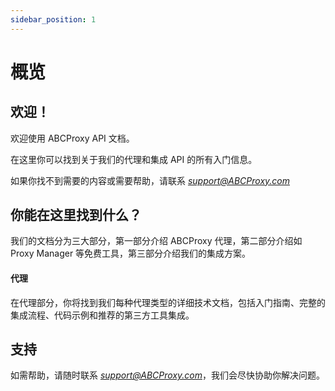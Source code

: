 ```yaml
---
sidebar_position: 1
---
```


# 概览

## 欢迎！

欢迎使用 ABCProxy API 文档。

在这里你可以找到关于我们的代理和集成 API 的所有入门信息。

如果你找不到需要的内容或需要帮助，请联系 *support@ABCProxy.com*

## 你能在这里找到什么？

我们的文档分为三大部分，第一部分介绍 ABCProxy 代理，第二部分介绍如 Proxy Manager 等免费工具，第三部分介绍我们的集成方案。

#### 代理

在代理部分，你将找到我们每种代理类型的详细技术文档，包括入门指南、完整的集成流程、代码示例和推荐的第三方工具集成。

## 支持

如需帮助，请随时联系 *support@ABCProxy.com*，我们会尽快协助你解决问题。
